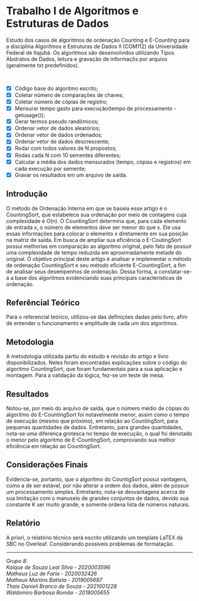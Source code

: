# Trabalho I de Algoritmos e Estruturas de Dados 
<p>Estudo dos casos de algoritmos de ordenação Counting e E-Counting para a disciplina Algoritmos e Estruturas de Dados II (COM112)  da Universidade Federal de Itajubá. Os algoritmos são desenvolvidos utilizando Tipos Abstratos de Dados, leitura e gravação de informaçõs por arquivo (geralmente txt predefinidos).</p>
<br>

- [x] Código base do algoritmo escrito;
- [x] Coletar número de comparações de chaves;
- [x] Coletar número de cópias de registro;
- [x] Mensurar tempo gasto para execução(tempo de processamento - getusage());
- [x] Gerar termos pseudo randômicos;
- [x] Ordenar vetor de dados aleatórios;
- [x] Ordenar vetor de dados ordenados;
- [x] Ordenar vetor de dados descrescente;
- [x] Rodar com todos valores de N propostos;
- [x] Rodas cada N com 10 sementes diferentes;
- [x] Calcular a média dos dados mensurados (tempo, cópias e registros) em cada execução por semente;
- [x] Gravar os resultados em um arquivo de saída.

## Introdução
<p>O método de Ordenação Interna em que se baseia esse artigo é o CountingSort, que estabelece sua ordenação por meio de contagens cuja complexidade é O(n). 
O CountingSort determina que, para cada elemento de entrada x, o número de elementos deve ser menor do que x. Ele usa essas informações para colocar o elemento x diretamente em sua posição na matriz de saída. Em busca de ampliar sua eficiência o E-CoutingSort possui melhorias em comparação ao algoritmo original, pelo fato de possuir uma complexidade de tempo reduzida em aproximadamente metade do original. O objetivo principal deste artigo é analisar e implementar o método de ordenação CountingSort e seu método eficiente E-CountingSort, a fim de analisar seus desempenhos de ordenação. Dessa forma, a constatar-se-á a base dos algoritmos evidenciando suas principais características de ordenação.</p>

## Referêncial Teórico
<p>Para o referencial teórico, utilizou-se das definições dadas pelo livro, afim de entender o funcionamento e amplitude de cada um dos algoritmos.</p>

## Metodologia
<p>A metodologia utilizada partiu do estudo e revisão do artigo e livro disponibilizados. Neles foram encontradas explicações sobre o código do algoritmo CountingSort, que foram fundamentais para a sua aplicação e montagem. Para a validação da lógica, fez-se um teste de mesa.</p>

## Resultados
<p>Notou-se, por meio do arquivo de saída, que o número médio de cópias do algoritmo do E-CountingSort foi notavelmente menor, assim como o tempo de execução (mesmo que próximo), em relação ao CountingSort, para pequenas quantidades de dados. Entretanto, para grandes quantidades, nota-se uma diferença grotesca no tempo de execução, o qual foi denotado o menor pelo algoritmo de E-CountingSort, comprovando sua melhor eficiência em relação ao CountingSort.  </p>

## Considerações Finais
<p>Evidencia-se, portanto, que o algoritmo do CountigSort possui vantagens, como a de ser estável, por não alterar a ordem dos dados, além de possuir um processamento simples. Entretanto, nota-se desvantagens acerca de sua limitação com o manuseio de grandes conjuntos de dados, devido sua constante K ser muito grande, e somente ordena lista de números naturais.</p>

## Relatório
<p>A priori, o relatório técnico será escrito utilizando um template LaTEX da SBC no Overleaf. Considerando possíveis problemas de formatação.</p>

***

*Grupo 8:<br>
Kaique de Souza Leal Silva - 2020003596 <br>
Matheus Luz de Faria - 2020032426<br>
Matheus Martins Batista - 2019005687<br>
Thais Danieli Branco de Souza - 2021001228<br>
Waldomiro Barbosa Romão - 2018005655<br>*


